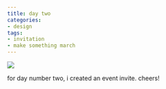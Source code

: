 ```yaml
---
title: day two
categories:
- design
tags:
- invitation
- make something march
---
```


![](/blog/old-uploads/2012/03/20120302.png)

for day number two, i created an event invite. cheers!
